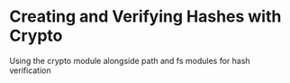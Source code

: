 # Creating and Verifying Hashes with Crypto
Using the crypto module alongside path and fs modules for hash verification
